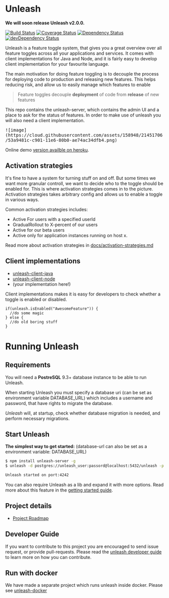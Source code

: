 # Unleash

__We will soon release Unleash v2.0.0.__

[![Build Status](https://travis-ci.org/Unleash/unleash.svg?branch=master)](https://travis-ci.org/Unleash/unleash)
[![Coverage Status](https://coveralls.io/repos/github/Unleash/unleash/badge.svg?branch=master)](https://coveralls.io/github/Unleash/unleash?branch=master)
[![Dependency Status](https://david-dm.org/Unleash/unleash.svg)](https://david-dm.org/Unleash/unleash)
[![devDependency Status](https://david-dm.org/Unleash/unleash/dev-status.svg)](https://david-dm.org/Unleash/unleash#info=devD)

Unleash is a feature toggle system, that gives you a great overview over all feature toggles across 
all your applications and services. It comes with client implementations for Java and Node, and it is 
fairly easy to develop client implementation for your favourite language. 

The main motivation for doing feature toggling is to decouple the process for deploying code to production 
and releasing new features. This helps reducing risk, and allow us to easily manage which features to enable

> Feature toggles decouple **deployment** of code  from  **release** of new features

This repo contains the unleash-server, which contains the admin UI and a place to ask for the status of features. 
In order to make use of unleash you will also need a client implementation.

<kbd>
![image](https://cloud.githubusercontent.com/assets/158948/21451706/53a9481c-c901-11e6-80b0-ae74ac34dfb4.png)
</kbd>

Online demo [version availble on heroku](https://unleash-new-ui.herokuapp.com/#/features).

## Activation strategies
It's fine to have a system for turning stuff on and off. But some times we want more granular controll, 
we want to decide who to the toggle should be enabled for. This is where activation strategies comes in to 
the picture. Activation strategies takes arbitrary config and allows us to enable a toggle in various ways.

Common activation strategies includes:
- Active For users with a specified userId
- GradualRollout to X-percent of our users
- Active for our beta users
- Active only for application instances running on host x. 

Read more about activation strategies in [docs/activation-strategies.md](./docs/activation-strategies.md)

## Client implementations
- [unleash-client-java](https://github.com/unleash/unleash-client-java)
- [unleash-client-node](https://github.com/unleash/unleash-client-node)
- (your implementation here!)

Client implementations makes it is easy for developers to check whether a toggle is enabled or disabled. 

```
if(unleash.isEnabled("AwesomeFeature")) {
  //do some magic
} else {
  //do old boring stuff
}
```


# Running Unleash 

## Requirements

You will need a __PostreSQL__ 9.3+ database instance to be able to run Unleash.

When starting Unleash you must specify a database uri (can be set as environment variable DATABASE_URL) 
which includes a username and password,  that have rights to migrate the database.

_Unleash_ will, at startup, check whether database migration is needed, and perform necessary migrations.

## Start Unleash 

**The simplest way to get started:**
(database-url can also be set as a environment variable: DATABASE_URL)

```bash
$ npm install unleash-server -g
$ unleash -d postgres://unleash_user:passord@localhost:5432/unleash -p 4242

Unleash started on port:4242
```

You can also require Unleash as a lib and expand it with more options. Read more about this feature in the [getting started guide](./docs/getting-started.md). 

## Project details
- [Project Roadmap](https://github.com/unleash/unleash/wiki/Roadmap)

## Developer Guide
If you want to contribute to this project you are encouraged to send issue request, or provide pull-requests. 
Please read the [unleash developer guide](./docs/developer-guide.md) to learn more on how you can contribute. 

## Run with docker
We have made a separate project which runs unleash inside docker. Please see [unleash-docker](https://github.com/Unleash/unleash-docker)
